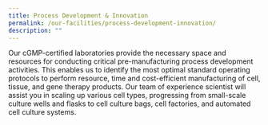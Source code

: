 ```yaml
---
title: Process Development & Innovation
permalink: /our-facilities/process-development-innovation/
description: ""
---
```

Our cGMP-certified laboratories provide the necessary space and resources for conducting critical pre-manufacturing process development activities. This enables us to identify the most optimal standard operating protocols to perform resource, time and cost-efficient manufacturing of cell, tissue, and gene therapy products. Our team of experience scientist will assist you in scaling up various cell types, progressing from small-scale culture wells and flasks to cell culture bags, cell factories, and automated cell culture systems.
